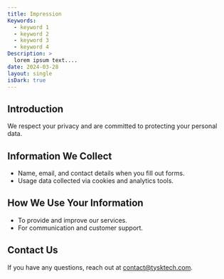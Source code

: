 ```yaml
---
title: Impression
Keywords:
  - keyword 1
  - keyword 2
  - keyword 3
  - keyword 4
Description: >
  lorem ipsum text....
date: 2024-03-28
layout: single
isDark: true
---
```


## Introduction
We respect your privacy and are committed to protecting your personal data.

## Information We Collect
- Name, email, and contact details when you fill out forms.
- Usage data collected via cookies and analytics tools.

## How We Use Your Information
- To provide and improve our services.
- For communication and customer support.

## Contact Us
If you have any questions, reach out at [contact@tysktech.com](mailto:contact@tysktech.com).
